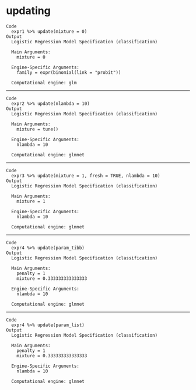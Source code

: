 # updating

    Code
      expr1 %>% update(mixture = 0)
    Output
      Logistic Regression Model Specification (classification)
      
      Main Arguments:
        mixture = 0
      
      Engine-Specific Arguments:
        family = expr(binomial(link = "probit"))
      
      Computational engine: glm 
      

---

    Code
      expr2 %>% update(nlambda = 10)
    Output
      Logistic Regression Model Specification (classification)
      
      Main Arguments:
        mixture = tune()
      
      Engine-Specific Arguments:
        nlambda = 10
      
      Computational engine: glmnet 
      

---

    Code
      expr3 %>% update(mixture = 1, fresh = TRUE, nlambda = 10)
    Output
      Logistic Regression Model Specification (classification)
      
      Main Arguments:
        mixture = 1
      
      Engine-Specific Arguments:
        nlambda = 10
      
      Computational engine: glmnet 
      

---

    Code
      expr4 %>% update(param_tibb)
    Output
      Logistic Regression Model Specification (classification)
      
      Main Arguments:
        penalty = 1
        mixture = 0.333333333333333
      
      Engine-Specific Arguments:
        nlambda = 10
      
      Computational engine: glmnet 
      

---

    Code
      expr4 %>% update(param_list)
    Output
      Logistic Regression Model Specification (classification)
      
      Main Arguments:
        penalty = 1
        mixture = 0.333333333333333
      
      Engine-Specific Arguments:
        nlambda = 10
      
      Computational engine: glmnet 
      

